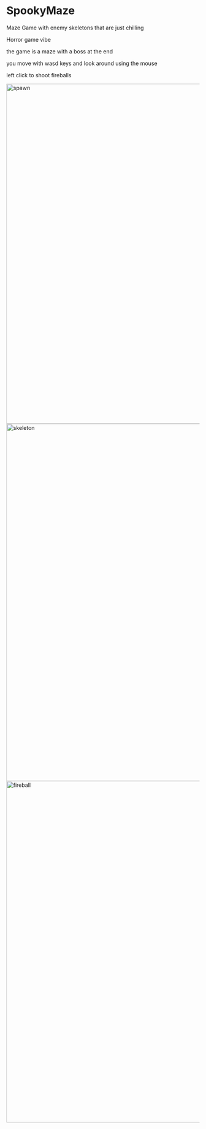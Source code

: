 # SpookyMaze
Maze Game with enemy skeletons that are just chilling

Horror game vibe

the game is a maze with a boss at the end 

you move with wasd keys and look around using the mouse 

left click to shoot fireballs

<img width="1590" height="887" alt="spawn" src="https://github.com/user-attachments/assets/911ef4c3-eab3-4e71-ab47-854134d78ba6" />


<img width="1597" height="932" alt="skeleton" src="https://github.com/user-attachments/assets/67d0da31-2fc1-427f-8833-472ff513f516" />


<img width="1583" height="891" alt="fireball" src="https://github.com/user-attachments/assets/9ca6562d-bf20-4323-874c-858b865f317f" />
